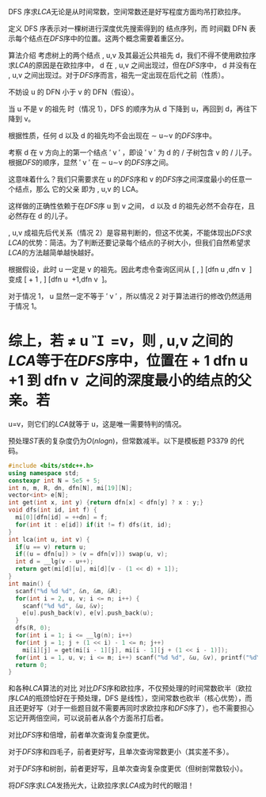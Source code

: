 DFS 序求$LCA$无论是从时间常数，空间常数还是好写程度方面均吊打欧拉序。

定义
DFS 序表示对一棵树进行深度优先搜索得到的 结点序列，而 时间戳 DFN 表示每个结点在$DFS$序中的位置。这两个概念需要着重区分。

算法介绍
考虑树上的两个结点 
,
u,v 及其最近公共祖先 
d，我们不得不使用欧拉序求$LCA$的原因是在欧拉序中，
d 在 
,
u,v 之间出现过，但在$DFS$序中，
d 并没有在 
,
u,v 之间出现过。对于$DFS$序而言，祖先一定出现在后代之前（性质）。

不妨设 
u 的 DFN 小于 
v 的 DFN（假设）。

当 
u 不是 
v 的祖先 时（情况 1），DFS 的顺序为从 
d 下降到 
u，再回到 
d，再往下降到 
v。

根据性质，任何 
d 以及 
d 的祖先均不会出现在 
∼
u∼v 的$DFS$序中。

考察 
d 在 
v 方向上的第一个结点 
′
v 
′
 ，即设 
′
v 
′
  为 
d 的 / 子树包含 
v 的 / 儿子。根据$DFS$的顺序，显然 
′
v 
′
  在 
∼
u∼v 的$DFS$序之间。

这意味着什么？我们只需要求在 
u 的$DFS$序和 
v 的$DFS$序之间深度最小的任意一个结点，那么 它的父亲 即为 
,
u,v 的 LCA。

这样做的正确性依赖于在$DFS$序 
u 到 
v 之间，
d 以及 
d 的祖先必然不会存在，且必然存在 
d 的儿子。

,
u,v 成祖先后代关系（情况 2）是容易判断的，但这不优美，不能体现出$DFS$求$LCA$的优势：简洁。为了判断还要记录每个结点的子树大小，但我们自然希望求$LCA$的方法越简单越快越好。

根据假设，此时 
u 一定是 
v 的祖先。因此考虑令查询区间从 
[
,
]
[dfn 
u
​
 ,dfn 
v
​
 ] 变成 
[
+
1
,
]
[dfn 
u
​
 +1,dfn 
v
​
 ]。

对于情况 1，
u 显然一定不等于 
′
v 
′
 ，所以情况 2 对于算法进行的修改仍然适用于情况 1。

综上，若 
≠
u 

​
 =v，则 
,
u,v 之间的$LCA$等于在$DFS$序中，位置在 
+
1
dfn 
u
​
 +1 到 
dfn 
v
​
  之间的深度最小的结点的父亲。若 
=
u=v，则它们的$LCA$就等于 
u，这是唯一需要特判的情况。

预处理$ST$表的复杂度仍为$O(nlogn)$，但常数减半。以下是模板题 P3379 的代码。

```cpp
#include <bits/stdc++.h>
using namespace std;
constexpr int N = 5e5 + 5;
int n, m, R, dn, dfn[N], mi[19][N];
vector<int> e[N];
int get(int x, int y) {return dfn[x] < dfn[y] ? x : y;}
void dfs(int id, int f) {
  mi[0][dfn[id] = ++dn] = f;
  for(int it : e[id]) if(it != f) dfs(it, id); 
}
int lca(int u, int v) {
  if(u == v) return u;
  if((u = dfn[u]) > (v = dfn[v])) swap(u, v);
  int d = __lg(v - u++);
  return get(mi[d][u], mi[d][v - (1 << d) + 1]);
}
int main() {
  scanf("%d %d %d", &n, &m, &R);
  for(int i = 2, u, v; i <= n; i++) {
    scanf("%d %d", &u, &v);
    e[u].push_back(v), e[v].push_back(u);
  }
  dfs(R, 0);
  for(int i = 1; i <= __lg(n); i++)
  for(int j = 1; j + (1 << i) - 1 <= n; j++)
    mi[i][j] = get(mi[i - 1][j], mi[i - 1][j + (1 << i - 1)]);
  for(int i = 1, u, v; i <= m; i++) scanf("%d %d", &u, &v), printf("%d\n", lca(u, v));
  return 0;
}
```
和各种$LCA$算法的对比
对比$DFS$序和欧拉序，不仅预处理的时间常数砍半（欧拉序$LCA$的瓶颈恰好在于预处理，DFS 是线性），空间常数也砍半（核心优势），而且还更好写（对于一些题目就不需要再同时求欧拉序和$DFS$序了），也不需要担心忘记开两倍空间，可以说前者从各个方面吊打后者。

对比$DFS$序和倍增，前者单次查询复杂度更优。

对于$DFS$序和四毛子，前者更好写，且单次查询常数更小（其实差不多）。

对于$DFS$序和树剖，前者更好写，且单次查询复杂度更优（但树剖常数较小）。

将$DFS$序求$LCA$发扬光大，让欧拉序求$LCA$成为时代的眼泪！